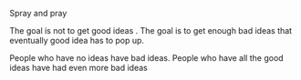 Spray and pray

The goal is not to get good ideas . The goal is to get enough bad ideas that eventually good idea has to pop up.

People who have no ideas have bad ideas. People who have all the good ideas have had even more bad ideas 
